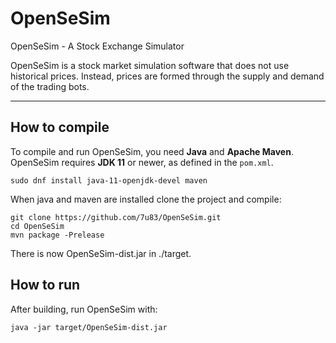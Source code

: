 # OpenSeSim

OpenSeSim - A Stock Exchange Simulator

OpenSeSim is a stock market simulation software that does not use historical 
prices. Instead, prices are formed through the supply and demand of the 
trading bots.

---
## How to compile
To compile and run OpenSeSim, you need **Java** and **Apache Maven**. OpenSeSim 
requires **JDK 11** or newer, as defined in the `pom.xml`.

    sudo dnf install java-11-openjdk-devel maven

When java and maven are installed clone the project and compile:

    git clone https://github.com/7u83/OpenSeSim.git
    cd OpenSeSim
    mvn package -Prelease

There is now OpenSeSim-dist.jar in ./target.

## How to run
After building, run OpenSeSim with:

    java -jar target/OpenSeSim-dist.jar


